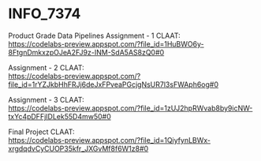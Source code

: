 # INFO_7374
Product Grade Data Pipelines
Assignment - 1 CLAAT:  
https://codelabs-preview.appspot.com/?file_id=1HuBWO6y-8FtgnDmkxzpOJeA2FJ9z-INM-SdA5AS8zQ0#0  

Assignment - 2 CLAAT:  
https://codelabs-preview.appspot.com/?file_id=1rYZJkbHhFRJj6deJxFPveaPGcjgNsUR7l3sFWAph6og#0  

Assignment - 3 CLAAT:  
https://codelabs-preview.appspot.com/?file_id=1zUJ2hpRWvab8by9icNW-txYc4pDFFjIDLek55D4mw50#0  

Final Project CLAAT:  
https://codelabs-preview.appspot.com/?file_id=1QiyfynLBWx-xrgdqdvCyCUOP35kfr_JXGvMf8f6W1z8#0  
